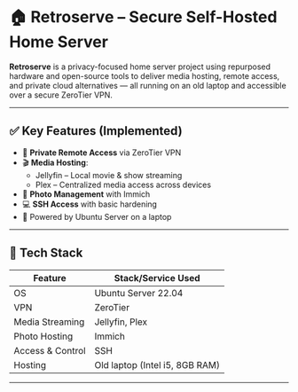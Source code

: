 # 🏠 Retroserve – Secure Self-Hosted Home Server

**Retroserve** is a privacy-focused home server project using repurposed hardware and open-source tools to deliver media hosting, remote access, and private cloud alternatives — all running on an old laptop and accessible over a secure ZeroTier VPN.

---

## ✅ Key Features (Implemented)

- 🔐 **Private Remote Access** via ZeroTier VPN
- 🎬 **Media Hosting**:
  - Jellyfin – Local movie & show streaming
  - Plex – Centralized media access across devices
- 📸 **Photo Management** with Immich
- 💻 **SSH Access** with basic hardening
- 🧱 Powered by Ubuntu Server on a laptop

---

## 🧰 Tech Stack

| Feature           | Stack/Service Used      |
|------------------|-------------------------|
| OS               | Ubuntu Server 22.04     |
| VPN              | ZeroTier                |
| Media Streaming  | Jellyfin, Plex          |
| Photo Hosting    | Immich                  |
| Access & Control | SSH                     |
| Hosting          | Old laptop (Intel i5, 8GB RAM) |

---
